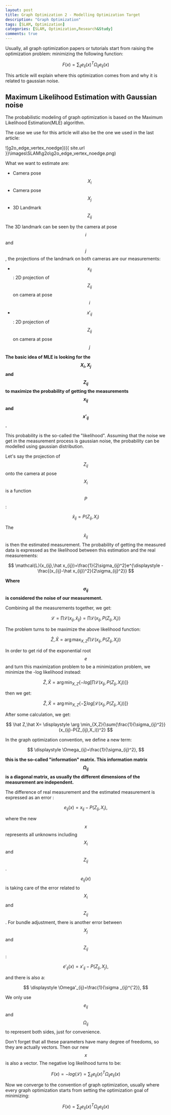 ```yaml
---
layout: post
title: Graph Optimization 2 - Modelling Optimization Target
description: "Graph Optimization"
tags: [SLAM, Optimization]
categories: [SLAM, Optimization,Research&Study]
comments: true
---
```


Usually, all graph optimization papers or tutorials start from raising the optimization problem: minimizing the following function:


$$
F(x)=\sum_{ij}{e_{ij}(x)^T\Omega_{ij}e_{ij}(x)}
$$


This article will explain where this optimization comes from and why it is related to gaussian noise.

## Maximum Likelihood Estimation with Gaussian noise

The probabilistic modeling of graph optimization is based on the Maximum Likelihood Estimation(MLE) algorithm. 

The case we use for this article will also be the one we used in the last article:

![g2o_edge_vertex_noedge]({{ site.url }}\images\SLAM\g2o\g2o_edge_vertex_noedge.png)

<!-- more -->

What we want to estimate are:

- Camera pose $$X_i$$
- Camera pose $$X_j$$
- 3D Landmark $$Z_{ij}$$

The 3D landmark can be seen by the camera at pose $$i$$ and $$j$$, the projections of the landmark on both cameras are our measurements:

- $$x_{ij}$$ : 2D projection of $$Z_{ij}$$ on camera at pose $$i$$

- $$x'_{ij}$$ : 2D projection of $$Z_{ij}$$ on camera at pose $$j$$

**The basic idea of MLE is looking for the $$X_i,X_j$$ and $$Z_{ij}$$ to maximize the probability of getting the measurements $$x_{ij}$$ and $$x'_{ij}$$.**

This probability is the so-called the "likelihood". Assuming that the noise we get in the measurement process is gaussian noise, the probability can be modelled using gaussian distribution.

Let's say the projection of $$Z_{ij}$$ onto the camera at pose $$X_i$$ is a function $$P$$:


$$
\hat x_{ij}=P(Z_{ij},X_i)
$$


The $$\hat x_{ij}$$ is then the estimated measurement. The probability of getting the measured data is expressed as the likelihood between this estimation and the real measurements:


$$
\mathcal{L}(x_{ij},\hat x_{ij})=\frac{1}{2\sigma_{ij}^2}e^{\displaystyle  -\frac{(x_{ij}-\hat x_{ij})^2}{2\sigma_{ij}^2}}
$$


**Where $$\sigma_{ij}$$ is considered the noise of our measurement.**

Combining all the measurements together, we get:


$$
\mathcal{L}=\prod{\mathcal{L}(x_{ij},\hat x_{ij})}=\prod{\mathcal{L}(x_{ij},P(Z_{ij},X_i))}
$$


The problem turns to be maximize the above likelihood function:


$$
\hat Z,\hat X= \displaystyle \arg \max_{X,Z}{\prod{\mathcal{L}(x_{ij},P(Z_{ij},X_i))}}
$$


In order to get rid of the exponential root $$e$$ and turn this maximization problem to be a minimization problem, we minimize the -log likelihood instead:


$$
\hat Z,\hat X= \displaystyle \arg \min_{X,Z}{\{-log[\prod{\mathcal{L}(x_{ij},P(Z_{ij},X_i))]\}}}
$$


then we get:


$$
\hat Z,\hat X= \displaystyle \arg \min_{X,Z}{\{-\sum{log[\mathcal{L}(x_{ij},P(Z_{ij},X_i))]\}}}
$$


After some calculation, we get:


$$
\hat Z,\hat X= \displaystyle \arg \min_{X,Z}{\sum{\frac{1}{\sigma_{ij}^2}}(x_{ij}-P(Z_{ij},X_i))^2}
$$


In the graph optimization convention, we define a new term:


$$
\displaystyle \Omega_{ij}=\frac{1}{\sigma_{ij}^2},
$$

**this is the so-called "information" matrix. This information matrix  $$\Omega_{ij}$$ is a diagonal matrix, as usually the different dimensions of the measurement are independent.** 

The difference of real measurement and the  estimated measurement is expressed as an error :

$$
e_{ij}(x)=x_{ij}-P(Z_{ij},X_i),
$$


where the new $$x$$ represents all unknowns including $$X_i$$ and $$Z_{ij}$$. 

$$e_{ij}(x)$$ is taking care of the error related to $$X_i$$ and  $$Z_{ij}$$ . For bundle adjustment, there is another error between $$X_j$$ and $$Z_{ij}$$:


$$
e'_{ij}(x)=x'_{ij}-P(Z_{ij},X_j),
$$


and there is also a:


$$
\displaystyle \Omega'_{ij}=\frac{1}{\sigma _{ij}^{'2}},
$$


We only use $$e_{ij}$$ and $$\Omega_{ij}$$ to represent both sides, just for convenience.

Don't forget that all these parameters have many degree of freedoms, so they are actually vectors. Then our new $$x$$ is also a vector. The negative log likelihood turns to be:



$$
F(x)=-log(\mathcal{L})=\sum_{ij}{e_{ij}(x)^T\Omega_{ij}e_{ij}(x)}
$$


Now we converge to the convention of graph optimization, usually where every graph optimization starts from setting the optimization goal of minimizing:


$$
F(x)=\sum_{ij}{e_{ij}(x)^T\Omega_{ij}e_{ij}(x)}
$$
